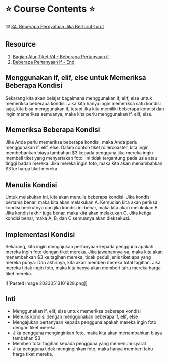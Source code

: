 # ⭐️ Course Contents ⭐️ 

⌨️ [34. Beberapa Pernyataan Jika Berturut-turut](https://www.udemy.com/course/100-days-of-code/learn/lecture/17965122#learning-tools)

## Resource

1. [Bagian Alur Tiket V4 - Beberapa Pertanyaan if](https://app.diagrams.net/?lightbox=1&target=blank&highlight=0000ff&edit=_blank&layers=1&nav=1&title=Rollercoaster%204#Uhttps%3A%2F%2Fdrive.google.com%2Fuc%3Fid%3D1aoRTeFOb2SJO7ofMnhTCneCEboHowF2A%26export%3Ddownload).
2. [Beberapa Pertanyaan If - End](https://replit.com/@appbrewery/day-3-multiple-if).

## Menggunakan if, elif, else untuk Memeriksa Beberapa Kondisi

Sekarang kita akan belajar bagaimana menggunakan if, elif, else untuk memeriksa beberapa kondisi. Jika kita hanya ingin memeriksa satu kondisi saja, kita bisa menggunakan if, tetapi jika kita memiliki beberapa kondisi dan ingin memeriksa semuanya, maka kita perlu menggunakan if, elif, else.

## Memeriksa Beberapa Kondisi

Jika Anda perlu memeriksa beberapa kondisi, maka Anda perlu menggunakan if, elif, else. Dalam contoh tiket rollercoaster, kita ingin membebankan biaya tambahan $3 kepada pengguna jika mereka ingin membeli tiket yang menyertakan foto. Ini tidak tergantung pada usia atau tinggi badan mereka. Jika mereka ingin foto, maka kita akan menambahkan $3 ke harga tiket mereka.

## Menulis Kondisi

Untuk melakukan ini, kita akan menulis beberapa kondisi. Jika kondisi pertama benar, maka kita akan melakukan A. Kemudian kita akan periksa kondisi berikutnya dan jika kondisi ini benar, maka kita akan melakukan B. Jika kondisi akhir juga benar, maka kita akan melakukan C. Jika ketiga kondisi benar, maka A, B, dan C semuanya akan dieksekusi.

## Implementasi Kondisi

Sekarang, kita ingin mengajukan pertanyaan kepada pengguna apakah mereka ingin foto dengan tiket mereka. Jika jawabannya ya, maka kita akan menambahkan $3 ke tagihan mereka, tidak peduli jenis tiket apa yang mereka punya. Dan akhirnya, kita akan memberi mereka total tagihan. Jika mereka tidak ingin foto, maka kita hanya akan memberi tahu mereka harga tiket mereka.

![[Pasted image 20230513101928.png]]

## Inti

-   Menggunakan if, elif, else untuk memeriksa beberapa kondisi
-   Menulis kondisi dengan menggunakan beberapa if, elif, else
-   Mengajukan pertanyaan kepada pengguna apakah mereka ingin foto dengan tiket mereka
-   Jika pengguna menginginkan foto, maka kita akan menambahkan biaya tambahan $3
-   Memberi total tagihan kepada pengguna yang memenuhi syarat
-   Jika pengguna tidak menginginkan foto, maka hanya memberi tahu harga tiket mereka.